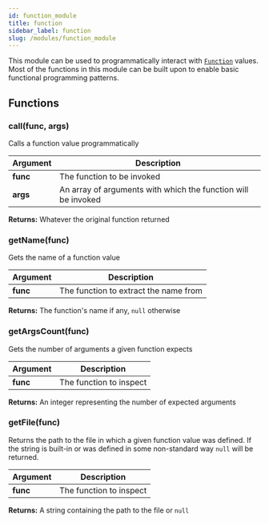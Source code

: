 ```yaml
---
id: function_module
title: function
sidebar_label: function
slug: /modules/function_module
---
```



This module can be used to programmatically interact with [`Function`](function.md)
values. Most of the functions in this module can be built upon to enable
basic functional programming patterns.


## Functions


### call(func, args)
Calls a function value programmatically   


| Argument | Description |
| -------- | ----------- |
|  **func**  | The function to be invoked |
|  **args**  | An array of arguments with which the function will be invoked |



**Returns:** Whatever the original function returned




### getName(func)
Gets the name of a function value  


| Argument | Description |
| -------- | ----------- |
|  **func**  | The function to extract the name from |



**Returns:** The function&#39;s name if any, `null` otherwise




### getArgsCount(func)
Gets the number of arguments a given function expects  


| Argument | Description |
| -------- | ----------- |
|  **func**  | The function to inspect |



**Returns:** An integer representing the number of expected arguments




### getFile(func)
Returns the path to the file in which a given function value was defined. If the string is built-in or was defined in some non-standard way `null` will be returned.  


| Argument | Description |
| -------- | ----------- |
|  **func**  | The function to inspect |



**Returns:** A string containing the path to the file or `null`





